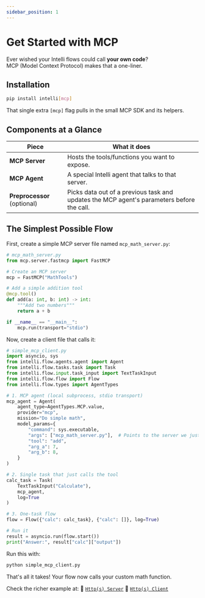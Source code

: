```yaml
---
sidebar_position: 1
---
```

# Get Started with MCP

Ever wished your Intelli flows could call **your own code**?  
MCP (Model Context Protocol) makes that a one-liner.

## Installation

```bash
pip install intelli[mcp]
```

That single extra `[mcp]` flag pulls in the small MCP SDK and its helpers.

## Components at a Glance

| Piece          | What it does                                         |
| -------------- | ---------------------------------------------------- |
| **MCP Server** | Hosts the tools/functions you want to expose.        |
| **MCP Agent**  | A special Intelli agent that talks to that server.   |
| **Preprocessor** (optional) | Picks data out of a previous task and updates the MCP agent's parameters before the call. |

## The Simplest Possible Flow

First, create a simple MCP server file named `mcp_math_server.py`:

```python
# mcp_math_server.py
from mcp.server.fastmcp import FastMCP

# Create an MCP server
mcp = FastMCP("MathTools")

# Add a simple addition tool
@mcp.tool()
def add(a: int, b: int) -> int:
    """Add two numbers"""
    return a + b

if __name__ == "__main__":
    mcp.run(transport="stdio")
```

Now, create a client file that calls it:

```python
# simple_mcp_client.py
import asyncio, sys
from intelli.flow.agents.agent import Agent
from intelli.flow.tasks.task import Task
from intelli.flow.input.task_input import TextTaskInput
from intelli.flow.flow import Flow
from intelli.flow.types import AgentTypes

# 1. MCP agent (local subprocess, stdio transport)
mcp_agent = Agent(
    agent_type=AgentTypes.MCP.value,
    provider="mcp",
    mission="Do simple math",
    model_params={
        "command": sys.executable,
        "args": ["mcp_math_server.py"],  # Points to the server we just created
        "tool": "add",
        "arg_a": 7,
        "arg_b": 8,
    }
)

# 2. Single task that just calls the tool
calc_task = Task(
    TextTaskInput("Calculate"),
    mcp_agent,
    log=True
)

# 3. One-task flow
flow = Flow({"calc": calc_task}, {"calc": []}, log=True)

# Run it
result = asyncio.run(flow.start())
print("Answer:", result["calc"]["output"])
```

Run this with:
```bash
python simple_mcp_client.py
```

That's all it takes! Your flow now calls your custom math function.


Check the richer example at: 
🔗 [`Http(s) Server`](https://github.com/intelligentnode/Intelli/blob/main/sample/http_mcp/http_mcp_calculator_server.py)
🔗 [`Http(s) Client`](https://github.com/intelligentnode/Intelli/blob/main/sample/http_mcp/http_math_flow_client.py)
